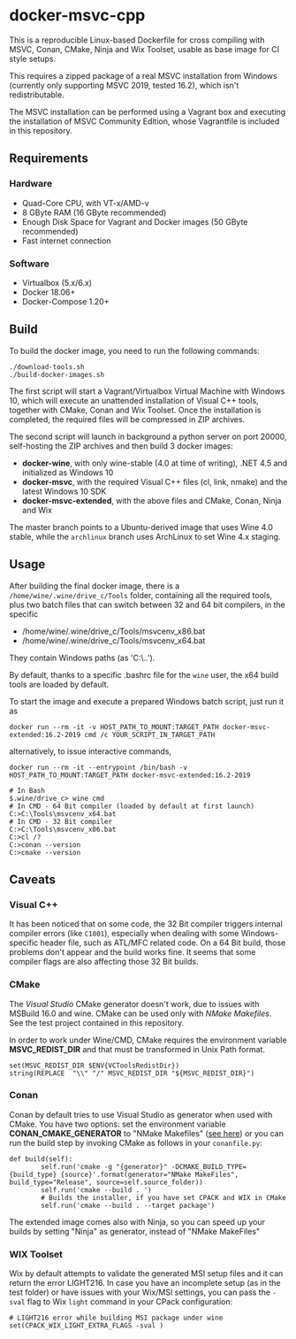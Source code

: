 # docker-msvc-cpp

This is a reproducible Linux-based Dockerfile for cross compiling with MSVC, Conan, CMake, Ninja and Wix Toolset, usable as base image for CI style setups.

This requires a zipped package of a real MSVC installation from Windows
(currently only supporting MSVC 2019, tested 16.2), which isn't redistributable.

The MSVC installation can be performed using a Vagrant box and executing the installation of MSVC Community Edition, whose Vagrantfile is included in this repository.

## Requirements

### Hardware 

* Quad-Core CPU, with VT-x/AMD-v
* 8 GByte RAM (16 GByte recommended)
* Enough Disk Space for Vagrant and Docker images (50 GByte recommended)
* Fast internet connection

### Software

* Virtualbox (5.x/6.x)
* Docker 18.06+
* Docker-Compose 1.20+

## Build

To build the docker image, you need to run the following commands:

```
./download-tools.sh
./build-docker-images.sh
```

The first script will start a Vagrant/Virtualbox Virtual Machine with Windows 10, which will execute an unattended installation of Visual C++ tools, together with CMake, Conan and Wix Toolset. Once the installation is completed, the required files will be compressed in ZIP archives.

The second script will launch in background a python server on port 20000, self-hosting the ZIP archives and then build 3 docker images:

* **docker-wine**, with only wine-stable (4.0 at time of writing), .NET 4.5 and initialized as Windows 10
* **docker-msvc**, with the required Visual C++ files (cl, link, nmake) and the latest Windows 10 SDK
* **docker-msvc-extended**, with the above files and CMake, Conan, Ninja and Wix

The master branch points to a Ubuntu-derived image that uses Wine 4.0 stable, while the `archlinux` branch uses ArchLinux to set Wine 4.x staging.

## Usage

After building the final docker image, there is a `/home/wine/.wine/drive_c/Tools` folder, containing all the required tools, plus two batch files that can switch between 32 and 64 bit compilers, in the specific 

- /home/wine/.wine/drive_c/Tools/msvcenv_x86.bat
- /home/wine/.wine/drive_c/Tools/msvcenv_x64.bat

They contain Windows paths (as 'C:\\..').

By default, thanks to a specific .bashrc file for the `wine` user,  the x64 build tools are loaded by default.

To start the image and execute a prepared Windows batch script, just run it as 

```
docker run --rm -it -v HOST_PATH_TO_MOUNT:TARGET_PATH docker-msvc-extended:16.2-2019 cmd /c YOUR_SCRIPT_IN_TARGET_PATH
```

alternatively, to issue interactive commands, 

```
docker run --rm -it --entrypoint /bin/bash -v HOST_PATH_TO_MOUNT:TARGET_PATH docker-msvc-extended:16.2-2019

# In Bash
$.wine/drive_c> wine cmd
# In CMD - 64 Bit compiler (loaded by default at first launch)
C:>C:\Tools\msvcenv_x64.bat 
# In CMD - 32 Bit compiler
C:>C:\Tools\msvcenv_x86.bat 
C:>cl /?
C:>conan --version
C:>cmake --version
```

## Caveats

### Visual C++ 

It has been noticed that on some code, the 32 Bit compiler triggers internal compiler errors (like `C1001`), especially when dealing with some Windows-specific header file, such as ATL/MFC related code. On a 64 Bit build, those problems don't appear and the build works fine. It seems that some compiler flags are also affecting those 32 Bit builds.

### CMake

The *Visual Studio* CMake generator doesn't work, due to issues with MSBuild 16.0 and wine. CMake can be used only with *NMake Makefiles*. See the test project contained in this repository.

In order to work under Wine/CMD, CMake requires the environment variable **MSVC_REDIST_DIR** and that must be transformed in Unix Path format. 

```
set(MSVC_REDIST_DIR $ENV{VCToolsRedistDir})
string(REPLACE  "\\" "/" MSVC_REDIST_DIR "${MSVC_REDIST_DIR}")
```

### Conan 

Conan by default tries to use Visual Studio as generator when used with CMake. 
You have two options: set the environment variable **CONAN_CMAKE_GENERATOR** to "NMake Makefiles" ([see here](https://github.com/conan-io/conan/issues/2388)) or you can run the build step by invoking CMake as follows in your `conanfile.py`:

```
def build(self):
        self.run('cmake -g "{generator}" -DCMAKE_BUILD_TYPE={build_type} {source}'.format(generator="NMake MakeFiles", build_type="Release", source=self.source_folder))
        self.run('cmake --build . ')
        # Builds the installer, if you have set CPACK and WIX in CMake
        self.run('cmake --build . --target package')
```

The extended image comes also with Ninja, so you can speed up your builds by setting "Ninja" as generator, instead of "NMake MakeFiles"

### WIX Toolset

Wix by default attempts to validate the generated MSI setup files and it can return the error LIGHT216.
In case you have an incomplete setup (as in the test folder) or have issues with your Wix/MSI settings, you can pass the `-sval` flag to Wix `light` command in your CPack configuration:

```
# LIGHT216 error while building MSI package under wine
set(CPACK_WIX_LIGHT_EXTRA_FLAGS -sval )
```
